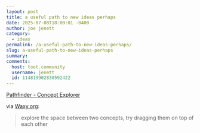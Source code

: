```yaml
---
layout: post
title: a useful path to new ideas perhaps
date: 2025-07-08T18:00:01 -0400
author: joe jenett
category:
  - ideas
permalink: /a-useful-path-to-new-ideas-perhaps/
slug: a-useful-path-to-new-ideas-perhaps
summary:
comments:
  host: toot.community
  username: jenett
  id: 114819902830592422
---
```

<p>
<a title="Pathfinder - Concept Explorer" href="https://www.matthewsiu.com/pathfinder">Pathfinder - Concept Explorer</a>
</p>
<p>
via <a href="https://waxy.org/2025/06/pathfinder/">Waxy.org</a>:
</p>
<blockquote>
<p>
explore the space between two concepts, try dragging them on top of each other
</p>
</blockquote>
<a href="https://brid.gy/publish/mastodon"></a>